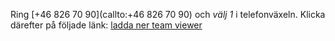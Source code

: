 Ring [+46 826 70 90](callto:+46 826 70 90) och *välj 1* i telefonväxeln. Klicka därefter på följade länk: <a href="http://get.teamviewer.com/j8dvucq" target="_blank">ladda ner team viewer</a>
